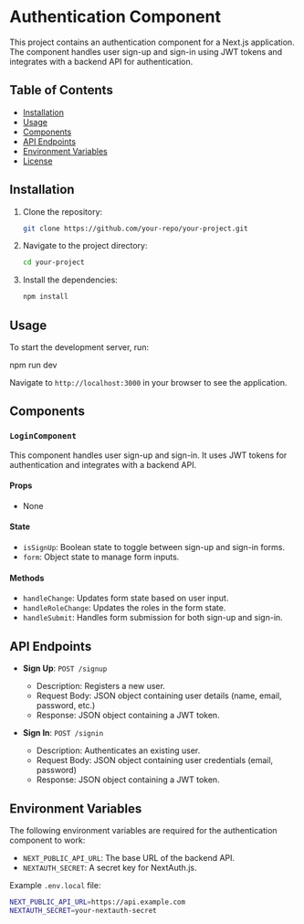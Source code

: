 # Authentication Component

This project contains an authentication component for a Next.js application. The component handles user sign-up and sign-in using JWT tokens and integrates with a backend API for authentication.

## Table of Contents

- [Installation](#installation)
- [Usage](#usage)
- [Components](#components)
- [API Endpoints](#api-endpoints)
- [Environment Variables](#environment-variables)
- [License](#license)

## Installation

1. Clone the repository:
   ```bash
   git clone https://github.com/your-repo/your-project.git
   ```

2. Navigate to the project directory:
   ```bash
   cd your-project
   ```

3. Install the dependencies:
   ```bash
   npm install
   ```

## Usage

To start the development server, run:


npm run dev


Navigate to `http://localhost:3000` in your browser to see the application.

## Components

### `LoginComponent`

This component handles user sign-up and sign-in. It uses JWT tokens for authentication and integrates with a backend API.

#### Props

- None

#### State

- `isSignUp`: Boolean state to toggle between sign-up and sign-in forms.
- `form`: Object state to manage form inputs.

#### Methods

- `handleChange`: Updates form state based on user input.
- `handleRoleChange`: Updates the roles in the form state.
- `handleSubmit`: Handles form submission for both sign-up and sign-in.

## API Endpoints

- **Sign Up**: `POST /signup`
  - Description: Registers a new user.
  - Request Body: JSON object containing user details (name, email, password, etc.)
  - Response: JSON object containing a JWT token.

- **Sign In**: `POST /signin`
  - Description: Authenticates an existing user.
  - Request Body: JSON object containing user credentials (email, password)
  - Response: JSON object containing a JWT token.

## Environment Variables

The following environment variables are required for the authentication component to work:

- `NEXT_PUBLIC_API_URL`: The base URL of the backend API.
- `NEXTAUTH_SECRET`: A secret key for NextAuth.js.

Example `.env.local` file:
```bash
NEXT_PUBLIC_API_URL=https://api.example.com
NEXTAUTH_SECRET=your-nextauth-secret
```